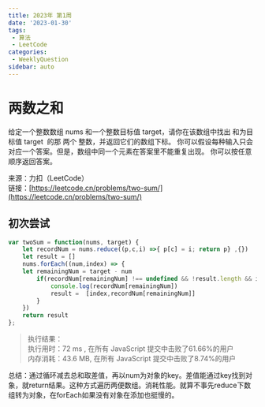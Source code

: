 ```yaml
---
title: 2023年 第1周
date: '2023-01-30'
tags:
 - 算法
 - LeetCode
categories:
 - WeeklyQuestion
sidebar: auto
---
```

# 两数之和
给定一个整数数组 nums 和一个整数目标值 target，请你在该数组中找出 和为目标值 target  的那 两个 整数，并返回它们的数组下标。
你可以假设每种输入只会对应一个答案。但是，数组中同一个元素在答案里不能重复出现。
你可以按任意顺序返回答案。

来源：力扣（LeetCode）<br/>
链接：[https://leetcode.cn/problems/two-sum/](https://leetcode.cn/problems/two-sum/)
## 初次尝试
```js
var twoSum = function(nums, target) {
    let recordNum = nums.reduce((p,c,i) =>{ p[c] = i; return p} ,{})
    let result = []
    nums.forEach((num,index) => {
    let remainingNum = target - num
        if(recordNum[remainingNum] !== undefined && !result.length && index !== recordNum[remainingNum]){
            console.log(recordNum[remainingNum])
            result =  [index,recordNum[remainingNum]]
        }
    })
    return result
};
```
>执行结果：<br/>
>执行用时：72 ms , 在所有 JavaScript 提交中击败了61.66%的用户<br/>
>内存消耗：43.6 MB, 在所有 JavaScript 提交中击败了8.74%的用户<br/>

总结：通过循环减去总和取差值，再以num为对象的key。差值能通过key找到对象，就return结果。这种方式遍历两便数组。消耗性能。就算不事先reduce下数组转为对象，在forEach如果没有对象在添加也挺慢的。